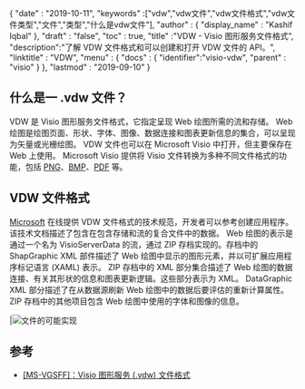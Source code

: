 {
  "date" : "2019-10-11",
  "keywords" :["vdw","vdw文件","vdw文件格式","vdw文件类型","文件","类型","什么是vdw文件"],
  "author" : {
    "display_name" : "Kashif Iqbal"
},
  "draft" : "false",
  "toc" : true,
  "title" :"VDW - Visio 图形服务文件格式",
  "description":"了解 VDW 文件格式和可以创建和打开 VDW 文件的 API。",
  "linktitle" : "VDW",
  "menu" : {
    "docs" : {
"identifier":"visio-vdw",
      "parent" : "visio"
}
},
  "lastmod" : "2019-09-10"
}
## 什么是一 .vdw 文件？

VDW 是 Visio 图形服务文件格式，它指定呈现 Web 绘图所需的流和存储。 Web 绘图是绘图页面、形状、字体、图像、数据连接和图表更新信息的集合，可以呈现为矢量或光栅绘图。 VDW 文件也可以在 Microsoft Visio 中打开，但主要保存在 Web 上使用。 Microsoft Visio 提供将 Visio 文件转换为多种不同文件格式的功能，包括 [PNG](/zh/Image/PNG/)、[BMP](/zh/image/bmp/)、[PDF](/zh/pdf/) 等。

## **VDW** 文件格式

[Microsoft](https://msdn.microsoft.com/en-us/library/dd924076(v#office.12).aspx) 在线提供 VDW 文件格式的技术规范，开发者可以参考创建应用程序。该技术文档描述了包含在包含存储和流的复合文件中的数据。 Web 绘图的表示是通过一个名为 VisioServerData 的流，通过 ZIP 存档实现的。存档中的 ShapGraphic XML 部件描述了 Web 绘图中显示的图形元素，并以可扩展应用程序标记语言 (XAML) 表示。 ZIP 存档中的 XML 部分集合描述了 Web 绘图的数据连接、有关其形状的信息和图表更新逻辑。这些部分表示为 XML。 DataGraphic XML 部分描述了在从数据源刷新 Web 绘图中的数据后要评估的重新计算属性。 ZIP 存档中的其他项目包含 Web 绘图中使用的字体和图像的信息。

|![文件的可能实现](/zh/web/vdw.png "文件的可能实现")

## 参考

* [[MS-VGSFF]：Visio 图形服务 (.vdw) 文件格式](https://msdn.microsoft.com/en-us/library/dd924076(v#office.12).aspx)

